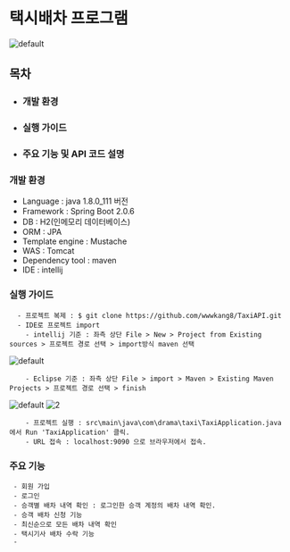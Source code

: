 # 택시배차 프로그램
![default](https://user-images.githubusercontent.com/26863285/47618493-12be6b00-db17-11e8-9d46-71dd8ccd92b8.png)



## 목차
  - ### 개발 환경
  - ### 실행 가이드
  - ### 주요 기능 및 API 코드 설명
  
  
  
### 개발 환경
  - Language : java 1.8.0_111 버전
  - Framework : Spring Boot 2.0.6
  - DB : H2(인메모리 데이터베이스)
  - ORM : JPA
  - Template engine : Mustache
  - WAS : Tomcat
  - Dependency tool : maven
  - IDE : intellij
 
 
 ### 실행 가이드
      - 프로젝트 복제 : $ git clone https://github.com/wwwkang8/TaxiAPI.git
      - IDE로 프로젝트 import
        - intellij 기준 : 좌측 상단 File > New > Project from Existing sources > 프로젝트 경로 선택 > import방식 maven 선택
 ![default](https://user-images.githubusercontent.com/26863285/47618589-51085a00-db18-11e8-9250-dd2653990b53.png)
        
        - Eclipse 기준 : 좌측 상단 File > import > Maven > Existing Maven Projects > 프로젝트 경로 선택 > finish
 ![default](https://user-images.githubusercontent.com/26863285/47618710-9a0cde00-db19-11e8-8352-fef377aac083.png)
 ![2](https://user-images.githubusercontent.com/26863285/47618711-9a0cde00-db19-11e8-926e-68eea95c563c.png)
        
        - 프로젝트 실행 : src\main\java\com\drama\taxi\TaxiApplication.java 에서 Run 'TaxiApplication' 클릭.
        - URL 접속 : localhost:9090 으로 브라우저에서 접속.
 
 
 ### 주요 기능
     - 회원 가입
     - 로그인
     - 승객별 배차 내역 확인 : 로그인한 승객 계정의 배차 내역 확인.
     - 승객 배차 신청 기능
     - 최신순으로 모든 배차 내역 확인
     - 택시기사 배차 수락 기능
     - 
